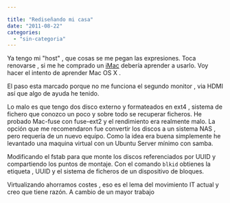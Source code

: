 ```yaml
---

title: "Rediseñando mi casa"
date: "2011-08-22"
categories: 
  - "sin-categoria"
---
```


Ya tengo mi "host" , que cosas se me pegan las expresiones. Toca renovarse , si me he comprado un [iMac](https://support.apple.com/kb/SP588?viewlocale=es_ES "Especificaciones tecnicas") debería aprender a usarlo. Voy hacer el intento de aprender Mac OS X .

El paso esta marcado porque no me funciona el segundo monitor , via HDMI así que algo de ayuda he tenido.

Lo malo es que tengo dos disco externo y formateados en ext4 , sistema de fichero que conozco un poco y sobre todo se recuperar ficheros. He probado Mac-fuse con fuse-ext2 y el rendimiento era realmente malo. La opción que me recomendaron fue convertir los discos a un sistema NAS , pero requería de un nuevo equipo. Como la idea era buena simplemente he levantado una maquina virtual con un Ubuntu Server mínimo con samba.

Modificando el fstab para que monte los discos referenciados por UUID y compartiendo los puntos de montaje. Con el comando `blkid` obtienes la etiqueta , UUID y el sistema de ficheros de un dispositivo de bloques.

Virtualizando ahorramos costes , eso es el lema del movimiento IT actual y creo que tiene razón. A cambio de un mayor trabajo
